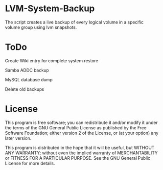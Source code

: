LVM-System-Backup
=================

The script creates a live backup of every logical volume in a specific volume group using lvm snapshots.

ToDo
=================
Create Wiki entry for complete system restore

Samba ADDC backup

MySQL database dump

Delete old backups

License
=================

This program is free software; you can redistribute it and/or modify it under the terms of the GNU General Public License as published by the Free Software Foundation; either version 2 of the License, or (at your option) any later version.

This program is distributed in the hope that it will be useful, but WITHOUT ANY WARRANTY; without even the implied warranty of MERCHANTABILITY or FITNESS FOR A PARTICULAR PURPOSE.  See the GNU General Public License for more details.
